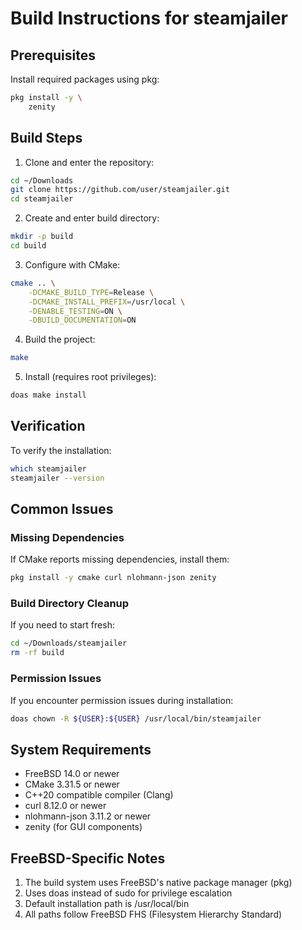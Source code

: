 # Build Instructions for steamjailer

## Prerequisites

Install required packages using pkg:
```sh
pkg install -y \
    zenity
```

## Build Steps

1. Clone and enter the repository:
```sh
cd ~/Downloads
git clone https://github.com/user/steamjailer.git
cd steamjailer
```

2. Create and enter build directory:
```sh
mkdir -p build
cd build
```

3. Configure with CMake:
```sh
cmake .. \
    -DCMAKE_BUILD_TYPE=Release \
    -DCMAKE_INSTALL_PREFIX=/usr/local \
    -DENABLE_TESTING=ON \
    -DBUILD_DOCUMENTATION=ON
```

4. Build the project:
```sh
make
```

5. Install (requires root privileges):
```sh
doas make install
```

## Verification

To verify the installation:
```sh
which steamjailer
steamjailer --version
```

## Common Issues

### Missing Dependencies
If CMake reports missing dependencies, install them:
```sh
pkg install -y cmake curl nlohmann-json zenity
```

### Build Directory Cleanup
If you need to start fresh:
```sh
cd ~/Downloads/steamjailer
rm -rf build
```

### Permission Issues
If you encounter permission issues during installation:
```sh
doas chown -R ${USER}:${USER} /usr/local/bin/steamjailer
```

## System Requirements

- FreeBSD 14.0 or newer
- CMake 3.31.5 or newer
- C++20 compatible compiler (Clang)
- curl 8.12.0 or newer
- nlohmann-json 3.11.2 or newer
- zenity (for GUI components)

## FreeBSD-Specific Notes

1. The build system uses FreeBSD's native package manager (pkg)
2. Uses doas instead of sudo for privilege escalation
3. Default installation path is /usr/local/bin
4. All paths follow FreeBSD FHS (Filesystem Hierarchy Standard)
